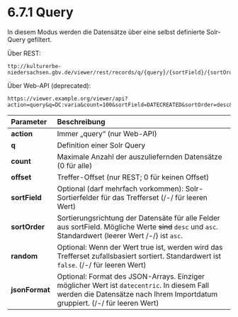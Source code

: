 # 6.7.1 Query

In diesem Modus werden die Datensätze über eine selbst definierte Solr-Query gefiltert.

Über REST:

```text
ttp://kulturerbe-niedersachsen.gbv.de/viewer/rest/records/q/{query}/{sortField}/{sortOrder}/{jsonFormat}/{count}/{offset}/{randomize}/
```

Über Web-API \(deprecated\):

```text
https://viewer.example.org/viewer/api?action=query&q=DC:varia&count=100&sortField=DATECREATED&sortOrder=desc&jsonFormat=datecentric
```

| **Parameter**  | Beschreibung |
| :--- | :--- |
| **action** | Immer „query“ \(nur Web-API\) |
| **q**  | Definition einer Solr Query |
| **count**  | Maximale Anzahl der auszuliefernden Datensätze \(0 für alle\) |
| **offset** | Treffer-Offset \(nur REST; 0 für keinen Offset\) |
| **sortField**  | Optional \(darf mehrfach vorkommen\): Solr-Sortierfelder für das Trefferset \(/-/ für leeren Wert\) |
| **sortOrder**  | Sortierungsrichtung der Datensäte für alle Felder aus sortField. Mögliche Werte ~~sind~~ `desc` und `asc`. Standardwert \(leerer Wert /-/\) ist `asc`.  |
| **random**  | Optional: Wenn der Wert true ist, werden wird das Trefferset zufallsbasiert sortiert. Standardwert ist `false`. \(/-/ für leeren Wert\) |
| **jsonFormat**  | Optional: Format des JSON-Arrays. Einziger möglicher Wert ist `datecentric`. In diesem Fall werden die Datensätze nach Ihrem Importdatum gruppiert. \(/-/ für leeren Wert\) |

